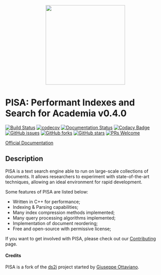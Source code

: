 <p align="center"><img src="https://pisa-engine.github.io/images/logo250.png" width="250px"></p>

# PISA: Performant Indexes and Search for Academia v0.4.0

[![Build Status](https://travis-ci.com/pisa-engine/pisa.svg?branch=master)](https://travis-ci.com/pisa-engine/pisa)
[![codecov](https://codecov.io/gh/pisa-engine/pisa/branch/master/graph/badge.svg)](https://codecov.io/gh/pisa-engine/pisa)
[![Documentation Status](https://readthedocs.org/projects/pisa/badge/?version=latest)](https://pisa.readthedocs.io/en/latest/?badge=latest)
[![Codacy Badge](https://api.codacy.com/project/badge/Grade/83cbd7128c084994a87fb8394bd91a16)](https://www.codacy.com/app/amallia/pisa?utm_source=github.com&amp;utm_medium=referral&amp;utm_content=pisa-engine/pisa&amp;utm_campaign=Badge_Grade)
[![GitHub issues](https://img.shields.io/github/issues/pisa-engine/pisa.svg)](https://github.com/pisa-engine/pisa/issues)
[![GitHub forks](https://img.shields.io/github/forks/pisa-engine/pisa.svg)](https://github.com/pisa-engine/pisa/network)
[![GitHub stars](https://img.shields.io/github/stars/pisa-engine/pisa.svg)](https://github.com/pisa-engine/pisa/stargazers)
[![PRs Welcome](https://img.shields.io/badge/PRs-welcome-brightgreen.svg)](https://github.com/pisa-engine/pisa/pulls)


[Official Documentation](http://pisa.readthedocs.io)

Description
------------

PISA is a text search engine able to run on large-scale collections of documents. It allows researchers to experiment with state-of-the-art techniques, allowing an ideal environment for rapid development.

Some features of PISA are listed below:

* Written in C++ for performance;
* Indexing & Parsing capabilities;
* Many index compression methods implemented;
* Many query processing algorithms implemented;
* Implementation of document reordering;
* Free and open-source with permissive license;

If you want to get involved with PISA, please check out our [Contributing](https://github.com/pisa-engine/pisa/blob/master/.github/CONTRIBUTING.md) page.

#### Credits
PISA is a fork of the [ds2i](https://github.com/ot/ds2i/) project started by [Giuseppe Ottaviano](https://github.com/ot).
